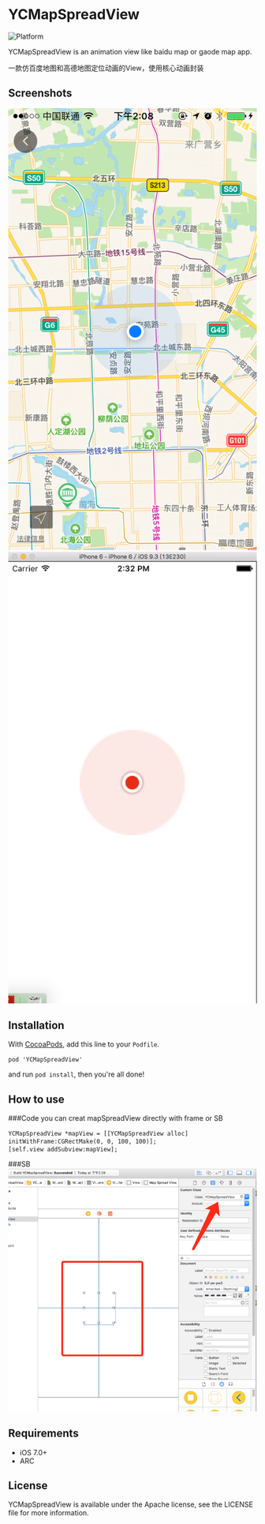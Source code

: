 YCMapSpreadView
====================

![Platform](https://img.shields.io/cocoapods/p/TWPhotoPicker.svg)

YCMapSpreadView is an animation view like baidu map or gaode map app.

一款仿百度地图和高德地图定位动画的View，使用核心动画封装

## Screenshots
![image](https://github.com/XiaoChenYung/YCMapSpreadView/blob/master/images/gaode.PNG)
![image](https://github.com/XiaoChenYung/YCMapSpreadView/blob/master/images/mapView.png)
## Installation

With [CocoaPods](http://cocoapods.org/), add this line to your `Podfile`.

```
pod 'YCMapSpreadView'
```

and run `pod install`, then you're all done!

## How to use
###Code
you can creat mapSpreadView directly with frame or SB
```objc
YCMapSpreadView *mapView = [[YCMapSpreadView alloc] initWithFrame:CGRectMake(0, 0, 100, 100)];
[self.view addSubview:mapView];

```
###SB
![image](https://github.com/XiaoChenYung/YCMapSpreadView/blob/master/images/SBPic.png)
## Requirements

* iOS 7.0+ 
* ARC

## License

YCMapSpreadView is available under the Apache license, see the LICENSE file for more information.     
